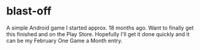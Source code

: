 blast-off
=========

A simple Android game I started approx. 18 months ago. Want to finally get this finished and on the Play Store. Hopefully I'll get it done quickly and it can be my February One Game a Month entry.